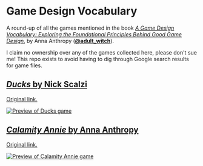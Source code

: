 # Game Design Vocabulary

A round-up of all the games mentioned in the book [_A Game Design Vocabulary: Exploring the Foundational Principles Behind Good Game Design_](https://www.amazon.com/Game-Design-Vocabulary-Foundational-Principles-ebook/dp/B00IJYFDPG), by Anna Anthropy ([**@adult_witch**](https://twitter.com/adult_witch)).

I claim no ownership over any of the games collected here, please don't sue me! This repo exists to avoid having to dig through Google search results for game files.

## [_Ducks_ by Nick Scalzi](Ducks_0.zip)

[Original link.](http://www.freeindiegam.es/2012/07/ducks-nick-scalzi/)

[![Preview of Ducks game](https://user-images.githubusercontent.com/914228/37571277-f3824ffa-2ad0-11e8-9543-ecefdd479754.png)](Ducks_0.zip)

## [_Calamity Annie_ by Anna Anthropy](calamity.zip)

[Original link.](https://web.archive.org/web/20081220001705/auntiepixelante.com/?p=177)

[![Preview of Calamity Annie game](https://user-images.githubusercontent.com/914228/37571274-f1b1043c-2ad0-11e8-99b3-0bd0a81d29b6.png)](calamity.zip)
